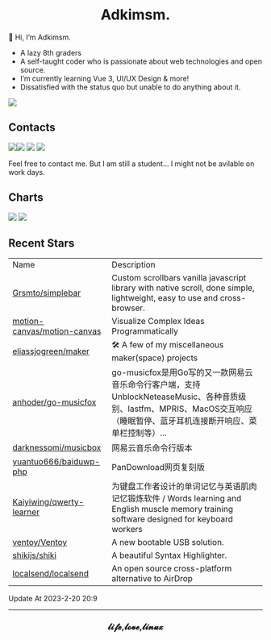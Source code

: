 <h1 align="center">Adkimsm.</h1>

👋 Hi, I’m Adkimsm.

- A lazy 8th graders
- A self-taught coder who is passionate about web technologies and open source.
- I’m currently learning Vue 3, UI/UX Design & more!
- Dissatisfied with the status quo but unable to do anything about it.

![](https://visitor-badge.glitch.me/badge?page_id=adkimsm)

## Contacts

<a href="mailto:adkinsm9277@gmail.com"><img src="https://img.shields.io/badge/Gmail-D14836?style=for-the-badge&logo=gmail&logoColor=white" /></a><a href="https://t.me/adkimsm"><img src="https://img.shields.io/badge/Telegram-2CA5E0?style=for-the-badge&logo=telegram&logoColor=white" /></a> <a href="https://wpa.qq.com/msgrd?v=3&uin=3020035335&site=qq&menu=yes"><img src="https://img.shields.io/badge/Tencent%23QQ-%2312B7F5?style=for-the-badge&logo=tencentqq&logoColor=white" /></a> <a href="https://twitter.com/adkimsm"><img src="https://img.shields.io/badge/Twitter-%231DA1F2.svg?style=for-the-badge&logo=Twitter&logoColor=white" /></a>

Feel free to contact me. But I am still a student... I might not be avilable on work days.

<div align="left">

<h2>Charts</h2>

<img src="https://github-readme-stats.vercel.app/api?username=adkimsm&show_icons=true&count_private=true&hide=prs&theme=default_repocard" />

<img src="https://github-readme-stats.vercel.app/api/top-langs/?username=adkimsm&layout=compact" />

</div>

<div>

<h2>Recent Stars</h2>

<table>
  <tr>
    <td>Name</td>
    <td>Description</td>
  </tr>
  
  <tr>
    <td><a href=https://github.com/Grsmto/simplebar>Grsmto/simplebar</a></td>
    <td>Custom scrollbars vanilla javascript library with native scroll, done simple, lightweight, easy to use and cross-browser.</td>
  </tr>
  <tr>
    <td><a href=https://github.com/motion-canvas/motion-canvas>motion-canvas/motion-canvas</a></td>
    <td>Visualize Complex Ideas Programmatically</td>
  </tr>
  <tr>
    <td><a href=https://github.com/eliassjogreen/maker>eliassjogreen/maker</a></td>
    <td>🛠️ A few of my miscellaneous maker(space) projects</td>
  </tr>
  <tr>
    <td><a href=https://github.com/anhoder/go-musicfox>anhoder/go-musicfox</a></td>
    <td>go-musicfox是用Go写的又一款网易云音乐命令行客户端，支持UnblockNeteaseMusic、各种音质级别、lastfm、MPRIS、MacOS交互响应（睡眠暂停、蓝牙耳机连接断开响应、菜单栏控制等）...</td>
  </tr>
  <tr>
    <td><a href=https://github.com/darknessomi/musicbox>darknessomi/musicbox</a></td>
    <td>网易云音乐命令行版本</td>
  </tr>
  <tr>
    <td><a href=https://github.com/yuantuo666/baiduwp-php>yuantuo666/baiduwp-php</a></td>
    <td>PanDownload网页复刻版</td>
  </tr>
  <tr>
    <td><a href=https://github.com/Kaiyiwing/qwerty-learner>Kaiyiwing/qwerty-learner</a></td>
    <td>为键盘工作者设计的单词记忆与英语肌肉记忆锻炼软件 / Words learning and English muscle memory training software designed for keyboard workers</td>
  </tr>
  <tr>
    <td><a href=https://github.com/ventoy/Ventoy>ventoy/Ventoy</a></td>
    <td>A new bootable USB solution.</td>
  </tr>
  <tr>
    <td><a href=https://github.com/shikijs/shiki>shikijs/shiki</a></td>
    <td>A beautiful Syntax Highlighter.</td>
  </tr>
  <tr>
    <td><a href=https://github.com/localsend/localsend>localsend/localsend</a></td>
    <td>An open source cross-platform alternative to AirDrop</td>
  </tr>
</table>

</div>

Update At 2023-2-20    20:9

---

<h3 align="center">𝓵𝓲𝓯𝓮,𝓵𝓸𝓿𝓮,𝓵𝓲𝓷𝓾𝔁</h3>

